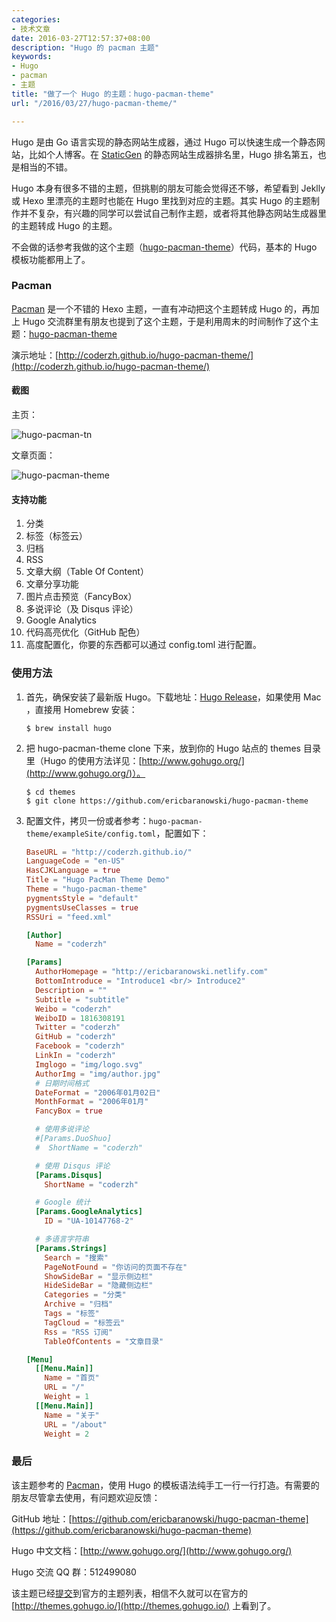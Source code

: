```yaml
---
categories:
- 技术文章
date: 2016-03-27T12:57:37+08:00
description: "Hugo 的 pacman 主题"
keywords:
- Hugo
- pacman
- 主题
title: "做了一个 Hugo 的主题：hugo-pacman-theme"
url: "/2016/03/27/hugo-pacman-theme/"

---
```


Hugo 是由 Go 语言实现的静态网站生成器，通过 Hugo 可以快速生成一个静态网站，比如个人博客。在 [StaticGen](https://www.staticgen.com/) 的静态网站生成器排名里，Hugo 排名第五，也是相当的不错。

<!--more-->

Hugo 本身有很多不错的主题，但挑剔的朋友可能会觉得还不够，希望看到 Jeklly 或 Hexo 里漂亮的主题时也能在 Hugo 里找到对应的主题。其实 Hugo 的主题制作并不复杂，有兴趣的同学可以尝试自己制作主题，或者将其他静态网站生成器里的主题转成 Hugo 的主题。

不会做的话参考我做的这个主题（[hugo-pacman-theme](https://github.com/ericbaranowski/hugo-pacman-theme)）代码，基本的 Hugo 模板功能都用上了。

### Pacman

[Pacman](https://yangjian.me/pacman/) 是一个不错的 Hexo 主题，一直有冲动把这个主题转成 Hugo 的，再加上 Hugo 交流群里有朋友也提到了这个主题，于是利用周末的时间制作了这个主题：[hugo-pacman-theme](https://github.com/ericbaranowski/hugo-pacman-theme)

演示地址：[http://coderzh.github.io/hugo-pacman-theme/](http://coderzh.github.io/hugo-pacman-theme/)

#### 截图

主页：

![hugo-pacman-tn](http://image.coderzh.com/hugo-pacman-tn.png)

文章页面：

![hugo-pacman-theme](http://image.coderzh.com/hugo-pacman-theme.png)

#### 支持功能

1. 分类
1. 标签（标签云）
1. 归档
1. RSS
1. 文章大纲（Table Of Content）
1. 文章分享功能
1. 图片点击预览（FancyBox）
1. 多说评论（及 Disqus 评论）
1. Google Analytics
1. 代码高亮优化（GitHub 配色）
1. 高度配置化，你要的东西都可以通过 config.toml 进行配置。

### 使用方法

1. 首先，确保安装了最新版 Hugo。下载地址：[Hugo Release](https://github.com/spf13/hugo/releases)，如果使用 Mac ，直接用 Homebrew 安装：

    ```
    $ brew install hugo
    ```

2. 把 hugo-pacman-theme clone 下来，放到你的 Hugo 站点的 themes 目录里（Hugo 的使用方法详见：[http://www.gohugo.org/](http://www.gohugo.org/)）。

    ```
    $ cd themes
    $ git clone https://github.com/ericbaranowski/hugo-pacman-theme
    ```

3. 配置文件，拷贝一份或者参考：`hugo-pacman-theme/exampleSite/config.toml`，配置如下：

    ```toml
    BaseURL = "http://coderzh.github.io/"
    LanguageCode = "en-US"
    HasCJKLanguage = true
    Title = "Hugo PacMan Theme Demo"
    Theme = "hugo-pacman-theme"
    pygmentsStyle = "default"
    pygmentsUseClasses = true
    RSSUri = "feed.xml"

    [Author]
      Name = "coderzh"

    [Params]
      AuthorHomepage = "http://ericbaranowski.netlify.com"
      BottomIntroduce = "Introduce1 <br/> Introduce2"
      Description = ""
      Subtitle = "subtitle"
      Weibo = "coderzh"
      WeiboID = 1816308191
      Twitter = "coderzh"
      GitHub = "coderzh"
      Facebook = "coderzh"
      LinkIn = "coderzh"
      Imglogo = "img/logo.svg"
      AuthorImg = "img/author.jpg"
      # 日期时间格式
      DateFormat = "2006年01月02日"
      MonthFormat = "2006年01月"
      FancyBox = true

      # 使用多说评论
      #[Params.DuoShuo]
      #  ShortName = "coderzh"

      # 使用 Disqus 评论
      [Params.Disqus]
        ShortName = "coderzh"

      # Google 统计
      [Params.GoogleAnalytics]
        ID = "UA-10147768-2"

      # 多语言字符串
      [Params.Strings]
        Search = "搜索"
        PageNotFound = "你访问的页面不存在"
        ShowSideBar = "显示侧边栏"
        HideSideBar = "隐藏侧边栏"
        Categories = "分类"
        Archive = "归档"
        Tags = "标签"
        TagCloud = "标签云"
        Rss = "RSS 订阅"
        TableOfContents = "文章目录"

    [Menu]
      [[Menu.Main]]
        Name = "首页"
        URL = "/"
        Weight = 1
      [[Menu.Main]]
        Name = "关于"
        URL = "/about"
        Weight = 2
    ```

### 最后

该主题参考的 [Pacman](https://github.com/A-limon/pacman)，使用 Hugo 的模板语法纯手工一行一行打造。有需要的朋友尽管拿去使用，有问题欢迎反馈：

GitHub 地址：[https://github.com/ericbaranowski/hugo-pacman-theme](https://github.com/ericbaranowski/hugo-pacman-theme)

Hugo 中文文档：[http://www.gohugo.org/](http://www.gohugo.org/)

Hugo 交流 QQ 群：512499080

该主题已经[提交](https://github.com/spf13/hugoThemes/issues/121)到官方的主题列表，相信不久就可以在官方的 [http://themes.gohugo.io/](http://themes.gohugo.io/) 上看到了。
